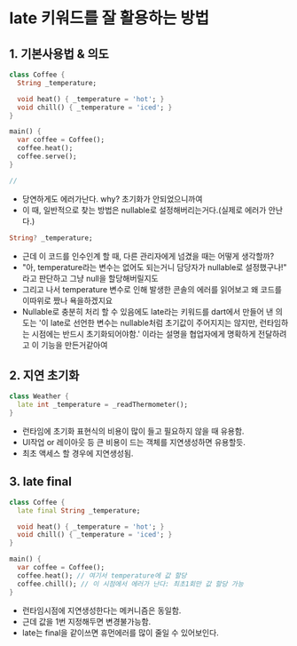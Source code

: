 # late 키워드를 잘 활용하는 방법
## 1. 기본사용법 & 의도
```dart
class Coffee {
  String _temperature;

  void heat() { _temperature = 'hot'; }
  void chill() { _temperature = 'iced'; }
}

main() {
  var coffee = Coffee();
  coffee.heat();
  coffee.serve();
}

// 
```
- 당연하게도 에러가난다. why? 초기화가 안되었으니까여
- 이 때, 일반적으로 찾는 방법은 nullable로 설정해버리는거다.(실제로 에러가 안난다.)

```dart
String? _temperature;
```

- 근데 이 코드를 인수인계 할 때, 다른 관리자에게 넘겼을 때는 어떻게 생각할까?
- "아, temperature라는 변수는 없어도 되는거니 담당자가 nullable로 설정했구나!" 라고 판단하고 그냥 null을 할당해버릴지도
- 그리고 나서 temperature 변수로 인해 발생한 콘솔의 에러를 읽어보고 왜 코드를 이따위로 짰나 욕을하겠지요
- Nullable로 충분히 처리 할 수 있음에도 late라는 키워드를 dart에서 만들어 낸 의도는 '이 late로 선언한 변수는 nullable처럼 초기값이 주어지지는 않지만, 런타임하는 시점에는 반드시 초기화되어야함.' 이라는 설명을 협업자에게 명확하게 전달하려고 이 기능을 만든거같아여

## 2. 지연 초기화
```dart
class Weather {
  late int _temperature = _readThermometer();
}
```
- 런타임에 초기화 표현식의 비용이 많이 들고 필요하지 않을 때 유용함.
- UI작업 or 레이아웃 등 큰 비용이 드는 객체를 지연생성하면 유용할듯.
- 최초 액세스 할 경우에 지연생성됨.

## 3. late final 
```dart
class Coffee {
  late final String _temperature;

  void heat() { _temperature = 'hot'; }
  void chill() { _temperature = 'iced'; }
}

main() {
  var coffee = Coffee();
  coffee.heat(); // 여기서 temperature에 값 할당
  coffee.chill(); // 이 시점에서 에러가 난다: 최초1회만 값 할당 가능
}
```
- 런타임시점에 지연생성한다는 메커니즘은 동일함. 
- 근데 값을 1번 지정해두면 변경불가능함.
- late는 final을 같이쓰면 휴먼에러를 많이 줄일 수 있어보인다.
